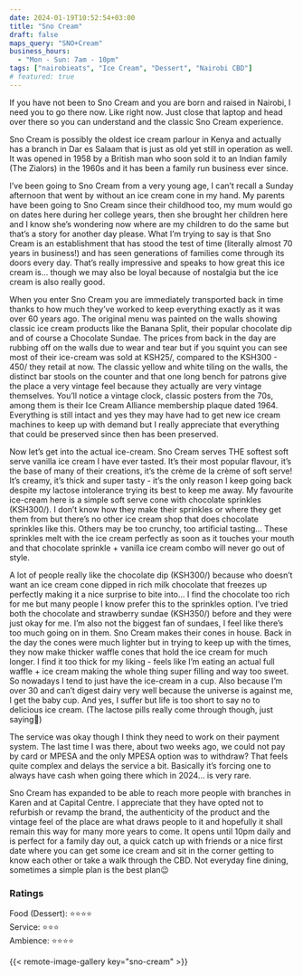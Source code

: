 ```yaml
---
date: 2024-01-19T10:52:54+03:00
title: "Sno Cream"
draft: false
maps_query: "SNO+Cream"
business_hours:
  - "Mon - Sun: 7am - 10pm"
tags: ["nairobieats", "Ice Cream", "Dessert", "Nairobi CBD"]
# featured: true
---
```


If you have not been to Sno Cream and you are born and raised in Nairobi, I need you to go there now. Like right now. Just close that laptop and head over there so you can understand and the classic Sno Cream experience.

Sno Cream is possibly the oldest ice cream parlour in Kenya and actually has a branch in Dar es Salaam that is just as old yet still in operation as well. It was opened in 1958 by a British man who soon sold it to an Indian family (The Zialors) in the 1960s and it has been a family run business ever since.

I’ve been going to Sno Cream from a very young age, I can’t recall a Sunday afternoon that went by without an ice cream cone in my hand. My parents have been going to Sno Cream since their childhood too, my mum would go on dates here during her college years, then she brought her children here and I know she’s wondering now where are my children to do the same but that’s a story for another day please. What I’m trying to say is that Sno Cream is an establishment that has stood the test of time (literally almost 70 years in business!) and has seen generations of families come through its doors every day. That’s really impressive and speaks to how great this ice cream is… though we may also be loyal because of nostalgia but the ice cream is also really good.

When you enter Sno Cream you are immediately transported back in time thanks to how much they’ve worked to keep everything exactly as it was over 60 years ago. The original menu was painted on the walls showing classic ice cream products like the Banana Split, their popular chocolate dip and of course a Chocolate Sundae. The prices from back in the day are rubbing off on the walls due to wear and tear but if you squint you can see most of their ice-cream was sold at KSH25/, compared to the KSH300 - 450/ they retail at now. The classic yellow and white tiling on the walls, the distinct bar stools on the counter and that one long bench for patrons give the place a very vintage feel because they actually are very vintage themselves. You’ll notice a vintage clock, classic posters from the 70s, among them is their Ice Cream Alliance membership plaque dated 1964. Everything is still intact and yes they may have had to get new ice cream machines to keep up with demand but I really appreciate that everything that could be preserved since then has been preserved.

Now let’s get into the actual ice-cream. Sno Cream serves THE softest soft serve vanilla ice cream I have ever tasted. It’s their most popular flavour, it’s the base of many of their creations, it’s the crème de la crème of soft serve! It’s creamy, it’s thick and super tasty - it’s the only reason I keep going back despite my lactose intolerance trying its best to keep me away. My favourite ice-cream here is a simple soft serve cone with chocolate sprinkles (KSH300/). I don’t know how they make their sprinkles or where they get them from but there’s no other ice cream shop that does chocolate sprinkles like this. Others may be too crunchy, too artificial tasting… These sprinkles melt with the ice cream perfectly as soon as it touches your mouth and that chocolate sprinkle + vanilla ice cream combo will never go out of style.

A lot of people really like the chocolate dip (KSH300/) because who doesn’t want an ice cream cone dipped in rich milk chocolate that freezes up perfectly making it a nice surprise to bite into… I find the chocolate too rich for me but many people I know prefer this to the sprinkles option. I’ve tried both the chocolate and strawberry sundae (KSH350/) before and they were just okay for me. I’m also not the biggest fan of sundaes, I feel like there’s too much going on in them. Sno Cream makes their cones in house. Back in the day the cones were much lighter but in trying to keep up with the times, they now make thicker waffle cones that hold the ice cream for much longer. I find it too thick for my liking - feels like I’m eating an actual full waffle + ice cream making the whole thing super filling and way too sweet. So nowadays I tend to just have the ice-cream in a cup. Also because I’m over 30 and can’t digest dairy very well because the universe is against me, I get the baby cup. And yes, I suffer but life is too short to say no to delicious ice cream. (The lactose pills really come through though, just saying🙈)

The service was okay though I think they need to work on their payment system. The last time I was there, about two weeks ago, we could not pay by card or MPESA and the only MPESA option was to withdraw? That feels quite complex and delays the service a bit. Basically it’s forcing one to always have cash when going there which in 2024… is very rare.

Sno Cream has expanded to be able to reach more people with branches in Karen and at Capital Centre. I appreciate that they have opted not to refurbish or revamp the brand, the authenticity of the product and the vintage feel of the place are what draws people to it and hopefully it shall remain this way for many more years to come. It opens until 10pm daily and is perfect for a family day out, a quick catch up with friends or a nice first date where you can get some ice cream and sit in the corner getting to know each other or take a walk through the CBD. Not everyday fine dining, sometimes a simple plan is the best plan😉

### Ratings

Food (Dessert): ⭐️⭐️⭐️⭐️<br>
Service: ⭐️⭐️⭐️<br>
Ambience: ⭐️⭐️⭐️⭐️<br>

{{< remote-image-gallery key="sno-cream" >}}
